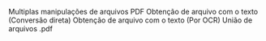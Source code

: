 Multiplas manipulações de arquivos PDF
Obtenção de arquivo com o texto (Conversão direta)
Obtenção de arquivo com o texto (Por OCR)
União de arquivos .pdf

